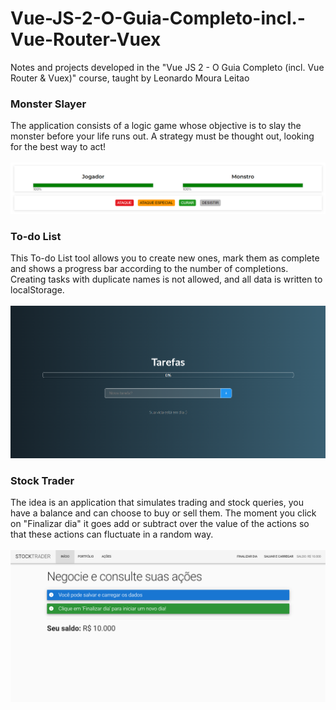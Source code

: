 # Vue-JS-2-O-Guia-Completo-incl.-Vue-Router-Vuex
Notes and projects developed in the "Vue JS 2 - O Guia Completo (incl. Vue Router &amp; Vuex)" course, taught by Leonardo Moura Leitao

<h3>Monster Slayer</h3>
The application consists of a logic game whose objective is to slay the monster before your life runs out. A strategy must be thought out, looking for the best way to act!<br>
<br>
<img src="ProjetoMonstro.png">

<h3>To-do List</h3>
This To-do List tool allows you to create new ones, mark them as complete and shows a progress bar according to the number of completions. Creating tasks with duplicate names is not allowed, and all data is written to localStorage.<br>
<br>
<img src="ProjetoTarefas.png">

<h3>Stock Trader</h3>
The idea is an application that simulates trading and stock queries, you have a balance and can choose to buy or sell them. The moment you click on "Finalizar dia" it goes add or subtract over the value of the actions so that these actions can fluctuate in a random way.<br>
<br>
<img src="ProjetoAcoes.png">
